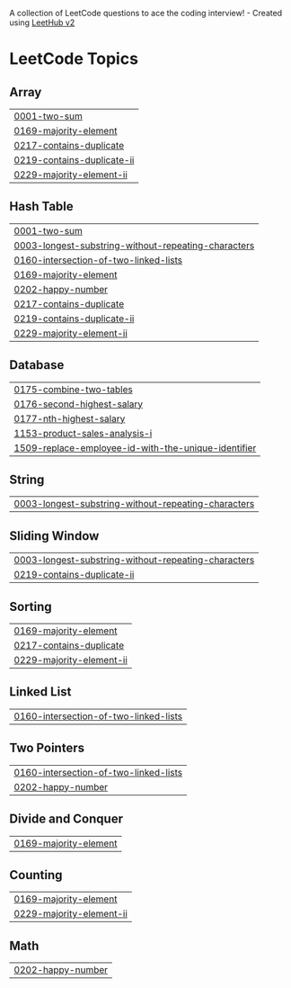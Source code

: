 A collection of LeetCode questions to ace the coding interview! - Created using [LeetHub v2](https://github.com/arunbhardwaj/LeetHub-2.0)
<!---LeetCode Topics Start-->
# LeetCode Topics
## Array
|  |
| ------- |
| [0001-two-sum](https://github.com/nrzawar/leetcode/tree/master/0001-two-sum) |
| [0169-majority-element](https://github.com/nrzawar/leetcode/tree/master/0169-majority-element) |
| [0217-contains-duplicate](https://github.com/nrzawar/leetcode/tree/master/0217-contains-duplicate) |
| [0219-contains-duplicate-ii](https://github.com/nrzawar/leetcode/tree/master/0219-contains-duplicate-ii) |
| [0229-majority-element-ii](https://github.com/nrzawar/leetcode/tree/master/0229-majority-element-ii) |
## Hash Table
|  |
| ------- |
| [0001-two-sum](https://github.com/nrzawar/leetcode/tree/master/0001-two-sum) |
| [0003-longest-substring-without-repeating-characters](https://github.com/nrzawar/leetcode/tree/master/0003-longest-substring-without-repeating-characters) |
| [0160-intersection-of-two-linked-lists](https://github.com/nrzawar/leetcode/tree/master/0160-intersection-of-two-linked-lists) |
| [0169-majority-element](https://github.com/nrzawar/leetcode/tree/master/0169-majority-element) |
| [0202-happy-number](https://github.com/nrzawar/leetcode/tree/master/0202-happy-number) |
| [0217-contains-duplicate](https://github.com/nrzawar/leetcode/tree/master/0217-contains-duplicate) |
| [0219-contains-duplicate-ii](https://github.com/nrzawar/leetcode/tree/master/0219-contains-duplicate-ii) |
| [0229-majority-element-ii](https://github.com/nrzawar/leetcode/tree/master/0229-majority-element-ii) |
## Database
|  |
| ------- |
| [0175-combine-two-tables](https://github.com/nrzawar/leetcode/tree/master/0175-combine-two-tables) |
| [0176-second-highest-salary](https://github.com/nrzawar/leetcode/tree/master/0176-second-highest-salary) |
| [0177-nth-highest-salary](https://github.com/nrzawar/leetcode/tree/master/0177-nth-highest-salary) |
| [1153-product-sales-analysis-i](https://github.com/nrzawar/leetcode/tree/master/1153-product-sales-analysis-i) |
| [1509-replace-employee-id-with-the-unique-identifier](https://github.com/nrzawar/leetcode/tree/master/1509-replace-employee-id-with-the-unique-identifier) |
## String
|  |
| ------- |
| [0003-longest-substring-without-repeating-characters](https://github.com/nrzawar/leetcode/tree/master/0003-longest-substring-without-repeating-characters) |
## Sliding Window
|  |
| ------- |
| [0003-longest-substring-without-repeating-characters](https://github.com/nrzawar/leetcode/tree/master/0003-longest-substring-without-repeating-characters) |
| [0219-contains-duplicate-ii](https://github.com/nrzawar/leetcode/tree/master/0219-contains-duplicate-ii) |
## Sorting
|  |
| ------- |
| [0169-majority-element](https://github.com/nrzawar/leetcode/tree/master/0169-majority-element) |
| [0217-contains-duplicate](https://github.com/nrzawar/leetcode/tree/master/0217-contains-duplicate) |
| [0229-majority-element-ii](https://github.com/nrzawar/leetcode/tree/master/0229-majority-element-ii) |
## Linked List
|  |
| ------- |
| [0160-intersection-of-two-linked-lists](https://github.com/nrzawar/leetcode/tree/master/0160-intersection-of-two-linked-lists) |
## Two Pointers
|  |
| ------- |
| [0160-intersection-of-two-linked-lists](https://github.com/nrzawar/leetcode/tree/master/0160-intersection-of-two-linked-lists) |
| [0202-happy-number](https://github.com/nrzawar/leetcode/tree/master/0202-happy-number) |
## Divide and Conquer
|  |
| ------- |
| [0169-majority-element](https://github.com/nrzawar/leetcode/tree/master/0169-majority-element) |
## Counting
|  |
| ------- |
| [0169-majority-element](https://github.com/nrzawar/leetcode/tree/master/0169-majority-element) |
| [0229-majority-element-ii](https://github.com/nrzawar/leetcode/tree/master/0229-majority-element-ii) |
## Math
|  |
| ------- |
| [0202-happy-number](https://github.com/nrzawar/leetcode/tree/master/0202-happy-number) |
<!---LeetCode Topics End-->